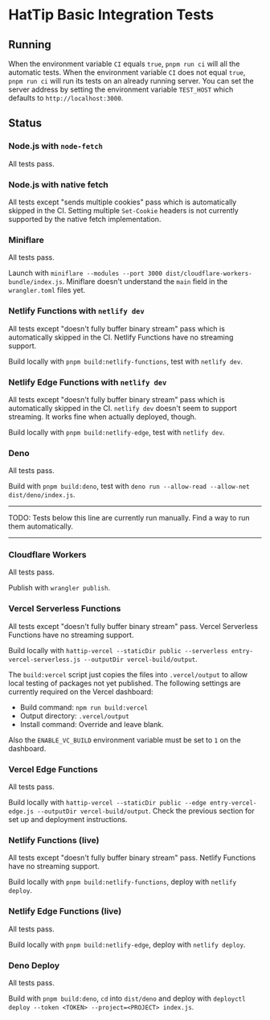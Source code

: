# HatTip Basic Integration Tests

## Running

When the environment variable `CI` equals `true`, `pnpm run ci` will all the automatic tests. When the environment variable `CI` does not equal `true`, `pnpm run ci` will run its tests on an already running server. You can set the server address by setting the environment variable `TEST_HOST` which defaults to `http://localhost:3000`.

## Status

### Node.js with `node-fetch`

All tests pass.

### Node.js with native fetch

All tests except "sends multiple cookies" pass which is automatically skipped in the CI. Setting multiple `Set-Cookie` headers is not currently supported by the native fetch implementation.

### Miniflare

All tests pass.

Launch with `miniflare --modules --port 3000 dist/cloudflare-workers-bundle/index.js`. Miniflare doesn't understand the `main` field in the `wrangler.toml` files yet.

### Netlify Functions with `netlify dev`

All tests except "doesn't fully buffer binary stream" pass which is automatically skipped in the CI. Netlify Functions have no streaming support.

Build locally with `pnpm build:netlify-functions`, test with `netlify dev`.

### Netlify Edge Functions with `netlify dev`

All tests except "doesn't fully buffer binary stream" pass which is automatically skipped in the CI. `netlify dev` doesn't seem to support streaming. It works fine when actually deployed, though.

Build locally with `pnpm build:netlify-edge`, test with `netlify dev`.

### Deno

All tests pass.

Build with `pnpm build:deno`, test with `deno run --allow-read --allow-net dist/deno/index.js`.

---

TODO: Tests below this line are currently run manually. Find a way to run them automatically.

---

### Cloudflare Workers

All tests pass.

Publish with `wrangler publish`.

### Vercel Serverless Functions

All tests except "doesn't fully buffer binary stream" pass. Vercel Serverless Functions have no streaming support.

Build locally with `hattip-vercel --staticDir public --serverless entry-vercel-serverless.js --outputDir vercel-build/output`.

The `build:vercel` script just copies the files into `.vercel/output` to allow local testing of packages not yet published. The following settings are currently required on the Vercel dashboard:

- Build command: `npm run build:vercel`
- Output directory: `.vercel/output`
- Install command: Override and leave blank.

Also the `ENABLE_VC_BUILD` environment variable must be set to `1` on the dashboard.

### Vercel Edge Functions

All tests pass.

Build locally with `hattip-vercel --staticDir public --edge entry-vercel-edge.js --outputDir vercel-build/output`. Check the previous section for set up and deployment instructions.

### Netlify Functions (live)

All tests except "doesn't fully buffer binary stream" pass. Netlify Functions have no streaming support.

Build locally with `pnpm build:netlify-functions`, deploy with `netlify deploy`.

### Netlify Edge Functions (live)

All tests pass.

Build locally with `pnpm build:netlify-edge`, deploy with `netlify deploy`.

### Deno Deploy

All tests pass.

Build with `pnpm build:deno`, `cd` into `dist/deno` and deploy with `deployctl deploy --token <TOKEN> --project=<PROJECT> index.js`.
